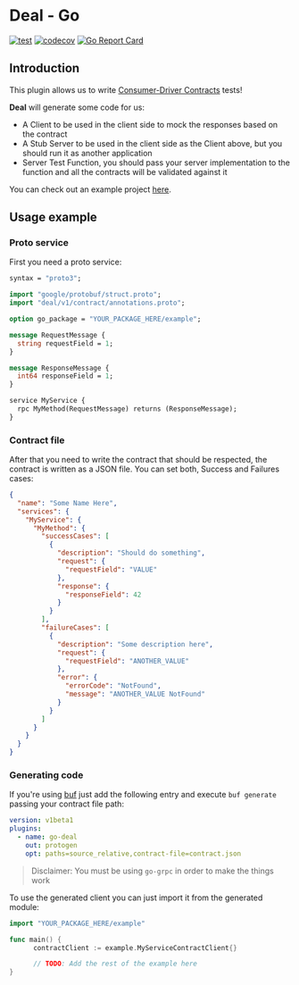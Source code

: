 # Deal - Go

[![test](https://github.com/faunists/deal-go/actions/workflows/test.yaml/badge.svg)](https://github.com/faunists/deal-go/actions/workflows/test.yaml)
[![codecov](https://codecov.io/gh/faunists/deal-go/branch/main/graph/badge.svg?token=qFlORZnn09)](https://codecov.io/gh/faunists/deal-go)
[![Go Report Card](https://goreportcard.com/badge/github.com/faunists/deal-go)](https://goreportcard.com/report/github.com/faunists/deal-go)

## Introduction

This plugin allows us to write [Consumer-Driver Contracts](https://martinfowler.com/articles/consumerDrivenContracts.html) tests!

__Deal__ will generate some code for us:
- A Client to be used in the client side to mock the responses based on the contract
- A Stub Server to be used in the client side as the Client above, but you should run it as another application
- Server Test Function, you should pass your server implementation to the function and all the contracts will be validated against it

You can check out an example project [here](https://github.com/faunists/deal-go-example).

## Usage example

### Proto service

First you need a proto service:
```protobuf
syntax = "proto3";

import "google/protobuf/struct.proto";
import "deal/v1/contract/annotations.proto";

option go_package = "YOUR_PACKAGE_HERE/example";

message RequestMessage {
  string requestField = 1;
}

message ResponseMessage {
  int64 responseField = 1;
}

service MyService {
  rpc MyMethod(RequestMessage) returns (ResponseMessage);
}
```

### Contract file

After that you need to write the contract that should be respected, the contract is written as a JSON file.
You can set both, Success and Failures cases:
```json
{
  "name": "Some Name Here",
  "services": {
    "MyService": {
      "MyMethod": {
        "successCases": [
          {
            "description": "Should do something",
            "request": {
              "requestField": "VALUE"
            },
            "response": {
              "responseField": 42
            }
          }
        ],
        "failureCases": [
          {
            "description": "Some description here",
            "request": {
              "requestField": "ANOTHER_VALUE"
            },
            "error": {
              "errorCode": "NotFound",
              "message": "ANOTHER_VALUE NotFound"
            }
          }
        ]
      }
    }
  }
}
```

### Generating code

If you're using [buf](https://buf.build) just add the following entry and execute `buf generate` passing your contract file path:
```yaml
version: v1beta1
plugins:
  - name: go-deal
    out: protogen
    opt: paths=source_relative,contract-file=contract.json
```

> Disclaimer: You must be using `go-grpc` in order to make the things work

To use the generated client you can just import it from the generated module:
```go
import "YOUR_PACKAGE_HERE/example"

func main() {
	  contractClient := example.MyServiceContractClient{}

	  // TODO: Add the rest of the example here
}
```
